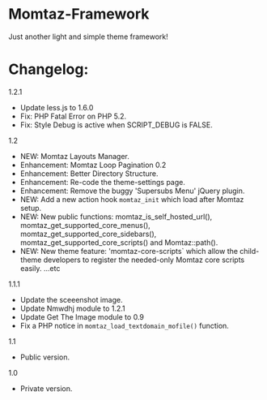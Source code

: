 Momtaz-Framework
================
Just another light and simple theme framework!

Changelog:
================

1.2.1
  - Update less.js to 1.6.0
  - Fix: PHP Fatal Error on PHP 5.2.
  - Fix: Style Debug is active when SCRIPT_DEBUG is FALSE.

1.2
  - NEW: Momtaz Layouts Manager.
  - Enhancement: Momtaz Loop Pagination 0.2
  - Enhancement: Better Directory Structure.
  - Enhancement: Re-code the theme-settings page.
  - Enhancement: Remove the buggy 'Supersubs Menu' jQuery plugin.
  - NEW: Add a new action hook `momtaz_init` which load after Momtaz setup.
  - NEW: New public functions: momtaz_is_self_hosted_url(), momtaz_get_supported_core_menus(), momtaz_get_supported_core_sidebars(), momtaz_get_supported_core_scripts() and Momtaz::path().
  - NEW: New theme feature: 'momtaz-core-scripts` which allow the child-theme developers to register the needed-only Momtaz core scripts easily.
...etc

1.1.1
  - Update the sceeenshot image.
  - Update Nmwdhj module to 1.2.1
  - Update Get The Image module to 0.9
  - Fix a PHP notice in `momtaz_load_textdomain_mofile()` function.

1.1
  - Public version.

1.0
  - Private version.
